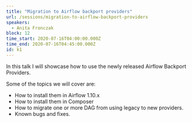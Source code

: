 ```yaml
---
title: "Migration to Airflow backport providers"
url: /sessions/migration-to-airflow-backport-providers
speakers:
  - Anita Fronczak
block: 12
time_start: 2020-07-16T04:00:00.000Z
time_end: 2020-07-16T04:45:00.000Z
id: k1
---
```


In this talk I will showcase how to use the newly released Airflow Backport Providers. 

Some of the topics we will cover are:
* How to install them in Airflow 1.10.x
* How to install them in Composer 
* How to migrate one or more DAG from using legacy to new providers. 
* Known bugs and fixes.